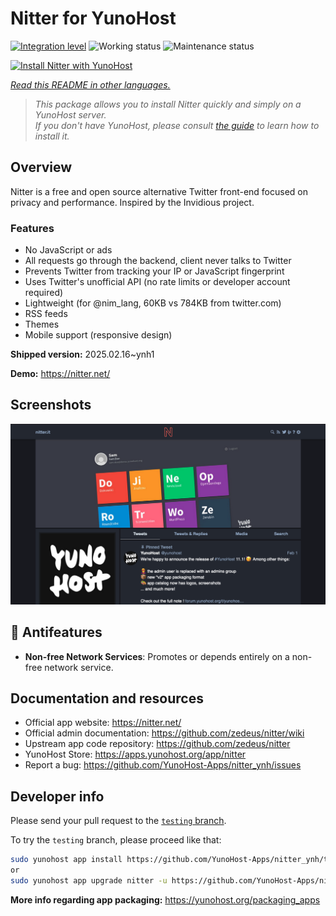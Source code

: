 <!--
N.B.: This README was automatically generated by <https://github.com/YunoHost/apps/tree/master/tools/readme_generator>
It shall NOT be edited by hand.
-->

# Nitter for YunoHost

[![Integration level](https://apps.yunohost.org/badge/integration/nitter)](https://ci-apps.yunohost.org/ci/apps/nitter/)
![Working status](https://apps.yunohost.org/badge/state/nitter)
![Maintenance status](https://apps.yunohost.org/badge/maintained/nitter)

[![Install Nitter with YunoHost](https://install-app.yunohost.org/install-with-yunohost.svg)](https://install-app.yunohost.org/?app=nitter)

*[Read this README in other languages.](./ALL_README.md)*

> *This package allows you to install Nitter quickly and simply on a YunoHost server.*  
> *If you don't have YunoHost, please consult [the guide](https://yunohost.org/install) to learn how to install it.*

## Overview

Nitter is a free and open source alternative Twitter front-end focused on privacy and performance.
Inspired by the Invidious project.

### Features

- No JavaScript or ads
- All requests go through the backend, client never talks to Twitter
- Prevents Twitter from tracking your IP or JavaScript fingerprint
- Uses Twitter's unofficial API (no rate limits or developer account required)
- Lightweight (for @nim_lang, 60KB vs 784KB from twitter.com)
- RSS feeds
- Themes
- Mobile support (responsive design)


**Shipped version:** 2025.02.16~ynh1

**Demo:** <https://nitter.net/>

## Screenshots

![Screenshot of Nitter](./doc/screenshots/screenshot.png)

## :red_circle: Antifeatures

- **Non-free Network Services**: Promotes or depends entirely on a non-free network service.

## Documentation and resources

- Official app website: <https://nitter.net/>
- Official admin documentation: <https://github.com/zedeus/nitter/wiki>
- Upstream app code repository: <https://github.com/zedeus/nitter>
- YunoHost Store: <https://apps.yunohost.org/app/nitter>
- Report a bug: <https://github.com/YunoHost-Apps/nitter_ynh/issues>

## Developer info

Please send your pull request to the [`testing` branch](https://github.com/YunoHost-Apps/nitter_ynh/tree/testing).

To try the `testing` branch, please proceed like that:

```bash
sudo yunohost app install https://github.com/YunoHost-Apps/nitter_ynh/tree/testing --debug
or
sudo yunohost app upgrade nitter -u https://github.com/YunoHost-Apps/nitter_ynh/tree/testing --debug
```

**More info regarding app packaging:** <https://yunohost.org/packaging_apps>

